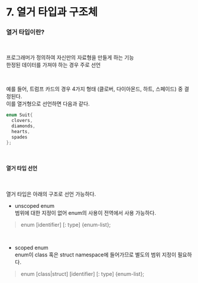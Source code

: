 # 7. 열거 타입과 구조체


### 열거 타입이란?
<br/>

프로그래머가 정의하여 자신만의 자료형을 만들게 하는 기능<br/>
한정된 데이터를 가져야 하는 경우 주로 선언<br/>

<br/>

예를 들어, 트럼프 카드의 경우 4가지 형태 (클로버, 다이아몬드, 하트, 스페이드) 중 결정된다.<br/>
이를 열거형으로 선언하면 다음과 같다.<br/>

```c++
enum Suit{
  clovers,
  diamonds,
  hearts,
  spades
};
```

<br/>

#### 열거 타입 선언
<br/>

열거 타입은 아래의 구조로 선언 가능하다.<br/>

- unscoped enum<br/>
범위에 대한 지정이 없어 enum의 사용이 전역에서 사용 가능하다.<br>
> enum [identifier] [: type]
> {enum-list};

<br/>

- scoped enum<br/>
enum이 class 혹은 struct namespace에 들어가므로 별도의 범위 지정이 필요하다.<br>
> enum [class|struct] [identifier] [: type]
> {enum-list};
 
<br/>
